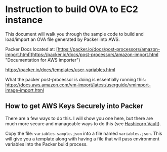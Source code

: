 # Instruction to build OVA to EC2 instance

This document will walk you through the sample code to build and load/import an OVA file generated by Packer into AWS.

Packer Docs located at: [https://packer.io/docs/post-processors/amazon-import.html](https://packer.io/docs/post-processors/amazon-import.html "Documentation for AWS importer")

https://packer.io/docs/templates/user-variables.html

What the packer post-processor is doing is essentially running this:  https://docs.aws.amazon.com/vm-import/latest/userguide/vmimport-image-import.html

## How to get AWS Keys Securely into Packer

There are a few ways to do this.  I will show you one here, but there are much more secure and manageable ways to do this (see [Hashicorp Vault](https://www.vaultproject.io/ "Website for Vault secret management")).

Copy the file: ```variables-sample.json``` into a file named ```variables.json```.  This will give you a template along with having a file that will pass environment variables into the Packer build process.
